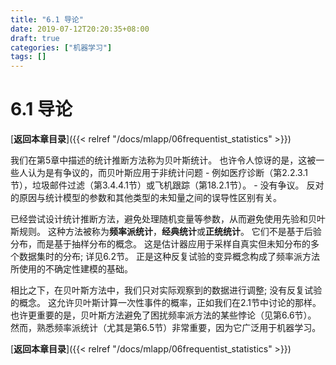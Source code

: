```yaml
---
title: "6.1 导论"
date: 2019-07-12T20:20:35+08:00
draft: true
categories: ["机器学习"]
tags: []
---
```


# 6.1 导论

[**返回本章目录**]({{< relref "/docs/mlapp/06frequentist_statistics" >}})

我们在第5章中描述的统计推断方法称为贝叶斯统计。 也许令人惊讶的是，这被一些人认为是有争议的，而贝叶斯应用于非统计问题 - 例如医疗诊断（第2.2.3.1节），垃圾邮件过滤（第3.4.4.1节）或飞机跟踪（第18.2.1节）。 - 没有争议。 反对的原因与统计模型的参数和其他类型的未知量之间的误导性区别有关。

<!--more-->

已经尝试设计统计推断方法，避免处理随机变量等参数，从而避免使用先验和贝叶斯规则。 这种方法被称为**频率派统计**，**经典统计**或**正统统计**。 它们不是基于后验分布，而是基于抽样分布的概念。 这是估计器应用于采样自真实但未知分布的多个数据集时的分布; 详见6.2节。 正是这种反复试验的变异概念构成了频率派方法所使用的不确定性建模的基础。

相比之下，在贝叶斯方法中，我们只对实际观察到的数据进行调整; 没有反复试验的概念。 这允许贝叶斯计算一次性事件的概率，正如我们在2.1节中讨论的那样。 也许更重要的是，贝叶斯方法避免了困扰频率派方法的某些悖论（见第6.6节）。 然而，熟悉频率派统计（尤其是第6.5节）非常重要，因为它广泛用于机器学习。

[**返回本章目录**]({{< relref "/docs/mlapp/06frequentist_statistics" >}})

